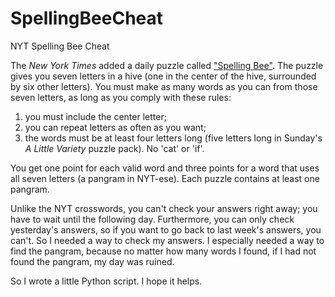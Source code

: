 # SpellingBeeCheat
NYT Spelling Bee Cheat

The _New York Times_ added a daily puzzle called ["Spelling Bee"](https://www.nytimes.com/puzzles/spelling-bee). The puzzle gives you seven letters in a hive (one in the center of the hive, surrounded by six other letters). You must make as many words as you can from those seven letters, as long as you comply with these rules:
 1. you must include the center letter;
 2. you can repeat letters as often as you want;
 3. the words must be at least four letters long (five letters long in Sunday's _A Little Variety_ puzzle pack). No 'cat' or 'if'.

You get one point for each valid word and three points for a word that uses all seven letters (a pangram in NYT-ese). Each puzzle contains at least one pangram.

Unlike the NYT crosswords, you can't check your answers right away; you have to wait until the following day. Furthermore, you can only check yesterday's answers, so if you want to go back to last week's answers, you can't. So I needed a way to check my answers. I especially needed a way to find the pangram, because no matter how many words I found, if I had not found the pangram, my day was ruined.

So I wrote a little Python script. I hope it helps.
